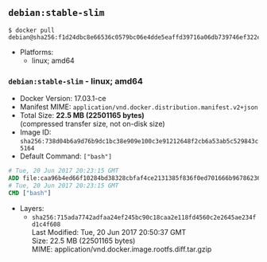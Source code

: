 ## `debian:stable-slim`

```console
$ docker pull debian@sha256:f1d24dbc8e66536c0579bc06e4dde5eaffd39716a06db739746ef322ef357650
```

-	Platforms:
	-	linux; amd64

### `debian:stable-slim` - linux; amd64

-	Docker Version: 17.03.1-ce
-	Manifest MIME: `application/vnd.docker.distribution.manifest.v2+json`
-	Total Size: **22.5 MB (22501165 bytes)**  
	(compressed transfer size, not on-disk size)
-	Image ID: `sha256:738d04b6a9d76b9dc1bc38e909e100c3e91212648f2cb6a53ab5c529843c5164`
-	Default Command: `["bash"]`

```dockerfile
# Tue, 20 Jun 2017 20:23:15 GMT
ADD file:caa96b4ed66f10284bd38328cbfaf4ce2131385f836f0ed701666b9678623637 in / 
# Tue, 20 Jun 2017 20:23:15 GMT
CMD ["bash"]
```

-	Layers:
	-	`sha256:715ada7742adfaa24ef245bc90c18caa2e118fd4560c2e2645ae234fd1c4f608`  
		Last Modified: Tue, 20 Jun 2017 20:50:37 GMT  
		Size: 22.5 MB (22501165 bytes)  
		MIME: application/vnd.docker.image.rootfs.diff.tar.gzip
